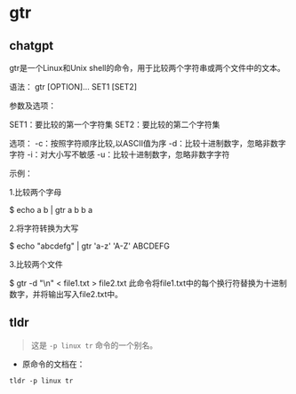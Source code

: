 # gtr 
## chatgpt 
gtr是一个Linux和Unix shell的命令，用于比较两个字符串或两个文件中的文本。

语法：
gtr [OPTION]… SET1 [SET2]

参数及选项：

SET1：要比较的第一个字符集
SET2：要比较的第二个字符集

选项：
-c：按照字符顺序比较,以ASCII值为序
-d：比较十进制数字，忽略非数字字符
-i：对大小写不敏感
-u：比较十进制数字，忽略非数字字符

示例：

1.比较两个字母

$ echo a b | gtr a b
b a

2.将字符转换为大写

$ echo "abcdefg" | gtr 'a-z' 'A-Z'
ABCDEFG

3.比较两个文件

$ gtr -d "\n" < file1.txt > file2.txt
此命令将file1.txt中的每个换行符替换为十进制数字，并将输出写入file2.txt中。
 

## tldr 
 
> 这是 `-p linux tr` 命令的一个别名。

- 原命令的文档在：

`tldr -p linux tr`
